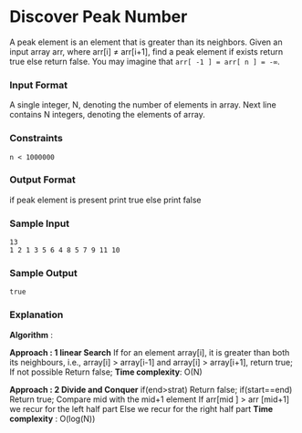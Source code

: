# Discover Peak Number

A peak element is an element that is greater than its neighbors.
Given an input array arr, where arr[i] ≠ arr[i+1], find a peak element if exists return true else return false.
You may imagine that `arr[ -1 ] = arr[ n ] = -∞`.

### Input Format

A single integer, N, denoting the number of elements in array. Next line contains N integers, denoting the elements of array.

### Constraints

```
n < 1000000
```

### Output Format

if peak element is present print true else print false

### Sample Input

```
13
1 2 1 3 5 6 4 8 5 7 9 11 10
```

### Sample Output

```
true
```

### Explanation

**Algorithm** :

**Approach : 1 linear Search**
If for an element array[i], it is greater than both its neighbours, i.e.,
array[i] > array[i-1] and array[i] > array[i+1], return true;
If not possible
Return false;
**Time complexity**: O(N)

**Approach : 2 Divide and Conquer**
if(end>strat)
Return false;
if(start==end)
Return true;
Compare mid with the mid+1 element
If arr[mid ] > arr [mid+1]
we recur for the left half part
Else
we recur for the right half part
**Time complexity** : O(log(N))
